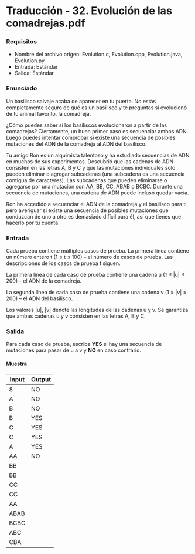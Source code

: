 # Traducción - 32. Evolución de las comadrejas.pdf

### Requisitos
- Nombre del archivo origen: Evolution.c, Evolution.cpp, Evolution.java, Evolution.py
- Entrada: Estándar
- Salida: Estándar

### Enunciado
Un basilisco salvaje acaba de aparecer en tu puerta. No estás completamente seguro de qué es un basilisco y te preguntas si evolucionó de tu animal favorito, la comadreja.

¿Cómo puedes saber si los basiliscos evolucionaron a partir de las comadrejas? Ciertamente, un buen primer paso es secuenciar ambos ADN. Luego puedes intentar comprobar si existe una secuencia de posibles mutaciones del ADN de la comadreja al ADN del basilisco.

Tu amigo Ron es un alquimista talentoso y ha estudiado secuencias de ADN en muchos de sus experimentos. Descubrió que las cadenas de ADN consisten en las letras A, B y C y que las mutaciones individuales solo pueden eliminar o agregar subcadenas (una subcadena es una secuencia contigua de caracteres). Las subcadenas que pueden
eliminarse o agregarse por una mutación son AA, BB, CC, ABAB o BCBC. Durante una secuencia de mutaciones, una cadena de ADN puede incluso quedar vacía.

Ron ha accedido a secuenciar el ADN de la comadreja y el basilisco para ti, pero averiguar si existe una secuencia de posibles mutaciones que conduzcan de uno a otro es demasiado difícil para él, así que tienes que hacerlo por tu cuenta.

### Entrada
Cada prueba contiene múltiples casos de prueba. La primera línea contiene un número entero t (1 ≤ t ≤ 100) – el número de casos de prueba. Las descripciones de los casos de prueba t siguen.

La primera línea de cada caso de prueba contiene una cadena u (1 ≤ |u| ≤ 200) – el ADN de la comadreja.

La segunda línea de cada caso de prueba contiene una cadena v (1 ≤ |v| ≤ 200) – el ADN del basilisco.

Los valores |u|, |v| denote las longitudes de las cadenas u y v. Se garantiza que ambas cadenas u y v consisten en las letras A, B y C.

### Salida
Para cada caso de prueba, escriba **YES** si hay una secuencia de mutaciones para pasar de u a v y **NO** en caso contrario.

#### Muestra
| Input | Output |
| ----- | ------ |
| 8 | NO |
| A | NO |
| B | NO |
| B | YES |
| C | YES |
| C | YES |
| A | YES |
| AA | NO |
| BB |  |
| BB |  |
| CC |  |
| CC |  |
| AA |  |
| ABAB |  |
| BCBC |  |
| ABC |  |
| CBA |  |